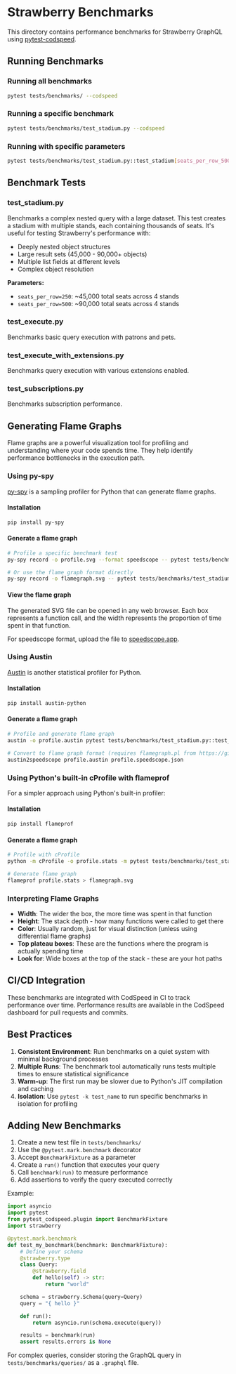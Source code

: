 # Strawberry Benchmarks

This directory contains performance benchmarks for Strawberry GraphQL using [pytest-codspeed](https://github.com/CodSpeedHQ/pytest-codspeed).

## Running Benchmarks

### Running all benchmarks

```bash
pytest tests/benchmarks/ --codspeed
```

### Running a specific benchmark

```bash
pytest tests/benchmarks/test_stadium.py --codspeed
```

### Running with specific parameters

```bash
pytest tests/benchmarks/test_stadium.py::test_stadium[seats_per_row_500] --codspeed
```

## Benchmark Tests

### test_stadium.py

Benchmarks a complex nested query with a large dataset. This test creates a stadium with multiple stands, each containing thousands of seats. It's useful for testing Strawberry's performance with:

- Deeply nested object structures
- Large result sets (45,000 - 90,000+ objects)
- Multiple list fields at different levels
- Complex object resolution

**Parameters:**
- `seats_per_row=250`: ~45,000 total seats across 4 stands
- `seats_per_row=500`: ~90,000 total seats across 4 stands

### test_execute.py

Benchmarks basic query execution with patrons and pets.

### test_execute_with_extensions.py

Benchmarks query execution with various extensions enabled.

### test_subscriptions.py

Benchmarks subscription performance.

## Generating Flame Graphs

Flame graphs are a powerful visualization tool for profiling and understanding where your code spends time. They help identify performance bottlenecks in the execution path.

### Using py-spy

[py-spy](https://github.com/benfred/py-spy) is a sampling profiler for Python that can generate flame graphs.

#### Installation

```bash
pip install py-spy
```

#### Generate a flame graph

```bash
# Profile a specific benchmark test
py-spy record -o profile.svg --format speedscope -- pytest tests/benchmarks/test_stadium.py::test_stadium[seats_per_row_500] -v

# Or use the flame graph format directly
py-spy record -o flamegraph.svg -- pytest tests/benchmarks/test_stadium.py::test_stadium[seats_per_row_500] -v
```

#### View the flame graph

The generated SVG file can be opened in any web browser. Each box represents a function call, and the width represents the proportion of time spent in that function.

For speedscope format, upload the file to [speedscope.app](https://www.speedscope.app/).

### Using Austin

[Austin](https://github.com/P403n1x87/austin) is another statistical profiler for Python.

#### Installation

```bash
pip install austin-python
```

#### Generate a flame graph

```bash
# Profile and generate flame graph
austin -o profile.austin pytest tests/benchmarks/test_stadium.py::test_stadium[seats_per_row_500] -v

# Convert to flame graph format (requires flamegraph.pl from https://github.com/brendangregg/FlameGraph)
austin2speedscope profile.austin profile.speedscope.json
```

### Using Python's built-in cProfile with flameprof

For a simpler approach using Python's built-in profiler:

#### Installation

```bash
pip install flameprof
```

#### Generate a flame graph

```bash
# Profile with cProfile
python -m cProfile -o profile.stats -m pytest tests/benchmarks/test_stadium.py::test_stadium[seats_per_row_500] -v

# Generate flame graph
flameprof profile.stats > flamegraph.svg
```

### Interpreting Flame Graphs

- **Width**: The wider the box, the more time was spent in that function
- **Height**: The stack depth - how many functions were called to get there
- **Color**: Usually random, just for visual distinction (unless using differential flame graphs)
- **Top plateau boxes**: These are the functions where the program is actually spending time
- **Look for**: Wide boxes at the top of the stack - these are your hot paths

## CI/CD Integration

These benchmarks are integrated with CodSpeed in CI to track performance over time. Performance results are available in the CodSpeed dashboard for pull requests and commits.

## Best Practices

1. **Consistent Environment**: Run benchmarks on a quiet system with minimal background processes
2. **Multiple Runs**: The benchmark tool automatically runs tests multiple times to ensure statistical significance
3. **Warm-up**: The first run may be slower due to Python's JIT compilation and caching
4. **Isolation**: Use `pytest -k test_name` to run specific benchmarks in isolation for profiling

## Adding New Benchmarks

1. Create a new test file in `tests/benchmarks/`
2. Use the `@pytest.mark.benchmark` decorator
3. Accept `BenchmarkFixture` as a parameter
4. Create a `run()` function that executes your query
5. Call `benchmark(run)` to measure performance
6. Add assertions to verify the query executed correctly

Example:

```python
import asyncio
import pytest
from pytest_codspeed.plugin import BenchmarkFixture
import strawberry

@pytest.mark.benchmark
def test_my_benchmark(benchmark: BenchmarkFixture):
    # Define your schema
    @strawberry.type
    class Query:
        @strawberry.field
        def hello(self) -> str:
            return "world"

    schema = strawberry.Schema(query=Query)
    query = "{ hello }"

    def run():
        return asyncio.run(schema.execute(query))

    results = benchmark(run)
    assert results.errors is None
```

For complex queries, consider storing the GraphQL query in `tests/benchmarks/queries/` as a `.graphql` file.
